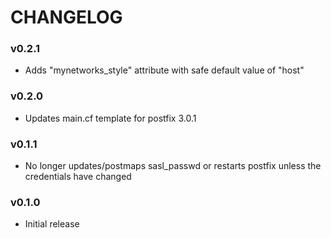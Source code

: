 CHANGELOG
=========

### v0.2.1
- Adds "mynetworks_style" attribute with safe default value of "host"

### v0.2.0
- Updates main.cf template for postfix 3.0.1

### v0.1.1
- No longer updates/postmaps sasl_passwd or restarts postfix unless the credentials have changed

### v0.1.0
- Initial release
